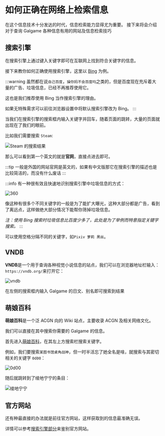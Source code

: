 # 如何正确在网络上检索信息

在这个信息技术十分发达的时代，信息检索能力显得尤为重要。
接下来将会介绍对于查询 Galgame 各种信息有用的网站及信息检索技巧

## 搜索引擎

在搜索引擎上通过键入关键字即可在互联网上找到符合关键字的信息。

接下来教你如何正确使用搜索引擎，这里以 [Bing](https://cn.bing.com/) 为例。

:::warning
虽然都在说`自己百度`，`操你妈不会百度吗`之类的，但是百度现在充斥着大量的广告、垃圾信息，已经不再推荐使用它。

这也是我们推荐使用 Bing 当作搜索引擎的理由。

如果无特殊需求可以前往浏览器设置中将默认搜索引擎改为 Bing。
:::

当我们在搜索引擎的搜索框内输入关键字并回车，随着页面的跳转，大量的页面就出现在了我们的眼前。

比如我们需要搜索 `Steam`:

![Steam 的搜索结果](/how-to-search/1.png)

那么可以看到第一个英文的就是**官网**，直接点进去即可。

:::tip
一般是外国的网站官网是英文的，如果有中文版那它在搜索引擎的描述也是比较简洁的，而没有什么废话
:::

:::info
有一种很有效且快速地识别搜索引擎中垃圾信息的方式：

![360](/how-to-search/2.png)

像这种有很多个不同关键字的一般是为了能扩大曝光，这种大部分都是广告，看到了离远点，这样做绝大部分情况下能帮你筛掉垃圾信息。

_注：使用 Bing 搜索时垃圾信息比百度少多了，此处是为了举例而特意指定关键字搜索。_
:::

可以使用空格分隔不同的关键字，如`Pixiv 萝莉 黑丝`。

## VNDB

**VNDB**是一个用于查询各种视觉小说信息的站点，我们可以在浏览器地址栏输入：`https://vndb.org/`来打开它：

![vndb](/how-to-search/3.png)

在左侧的搜索框内输入 Galgame 的日文、别名即可搜索到结果

## 萌娘百科

**萌娘百科**是一个泛 ACGN 向的 Wiki 站点，主要收录 ACGN 及相关网络文化。

我们可以直接在其中搜索你需要的 Galgame 的信息。

首先进入[萌娘百科](https://mzh.moegirl.org.cn/Mainpage)，在其左上方搜索栏搜索关键字。

例如，我们要搜索`某图书馆桌角战神`，但一时半活忘了她全名是啥，就搜索与其密切相关的关键字 `0d00`：

![0d00](/how-to-search/4.png)

随后就跳转到了绫地宁宁的条目：

![绫地宁宁](/how-to-search/5.png)

## 官方网站

还有种最直接的办法就是前往官方网站，这样获取到的信息最准确无误。

详情可以参考[搜索引擎部分](#搜索引擎)来鉴别官方网站。
